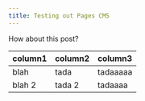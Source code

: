 ```yaml
---
title: Testing out Pages CMS
---
```

How about this post?

| column1 | column2 | column3 |
| --- | --- | --- |
| blah | tada | tadaaaaa |
| blah 2 | tada 2 | tadaaaa |